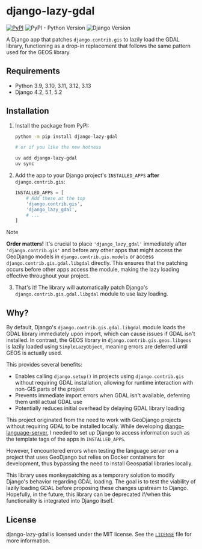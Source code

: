 # django-lazy-gdal

[![PyPI](https://img.shields.io/pypi/v/django-lazy-gdal)](https://pypi.org/project/llm-uv-tool/)
![PyPI - Python Version](https://img.shields.io/pypi/pyversions/django-lazy-gdal)
![Django Version](https://img.shields.io/badge/django-4.2%20%7C%205.1%20%7C%205.2%20%7C%20main-%2344B78B?labelColor=%23092E20)

A Django app that patches `django.contrib.gis` to lazily load the GDAL library, functioning as a drop-in replacement that follows the same pattern used for the GEOS library.

## Requirements

- Python 3.9, 3.10, 3.11, 3.12, 3.13
- Django 4.2, 5.1, 5.2

## Installation

1. Install the package from PyPI:

    ```bash
    python -m pip install django-lazy-gdal

    # or if you like the new hotness

    uv add django-lazy-gdal
    uv sync
    ```

2. Add the app to your Django project's `INSTALLED_APPS` **after** `django.contrib.gis`:

   ```python
   INSTALLED_APPS = [
       # Add these at the top 
       'django.contrib.gis',
       'django_lazy_gdal',
       # ...
   ]
   ```

> [!NOTE]
> **Order matters!** It's crucial to place `'django_lazy_gdal'` immediately after `'django.contrib.gis'` and before any other apps that might access the GeoDjango models in `django.contrib.gis.models` or access `django.contrib.gis.gdal.libgdal` directly. This ensures that the patching occurs before other apps access the module, making the lazy loading effective throughout your project.

3. That's it! The library will automatically patch Django's `django.contrib.gis.gdal.libgdal` module to use lazy loading.

## Why?

By default, Django's `django.contrib.gis.gdal.libgdal` module loads the GDAL library immediately upon import, which can cause issues if GDAL isn't installed. In contrast, the GEOS library in `django.contrib.gis.geos.libgeos` is lazily loaded using `SimpleLazyObject`, meaning errors are deferred until GEOS is actually used.

This provides several benefits:

- Enables calling `django.setup()` in projects using `django.contrib.gis` without requiring GDAL installation, allowing for runtime interaction with non-GIS parts of the project
- Prevents immediate import errors when GDAL isn't available, deferring them until actual GDAL use
- Potentially reduces initial overhead by delaying GDAL library loading

This project originated from the need to work with GeoDjango projects without requiring GDAL to be installed locally. While developing [django-language-server](https://github.com/joshuadavidthomas/django-language-server), I needed to set up Django to access information such as the template tags of the apps in `INSTALLED_APPS`.

However, I encountered errors when testing the language server on a project that uses GeoDjango but relies on Docker containers for development, thus bypassing the need to install Geospatial libraries locally.

This library uses monkeypatching as a temporary solution to modify Django's behavior regarding GDAL loading. The goal is to test the viability of lazily loading GDAL before proposing these changes upstream to Django. Hopefully, in the future, this library can be deprecated if/when this functionality is integrated into Django itself.

## License

django-lazy-gdal is licensed under the MIT license. See the [`LICENSE`](LICENSE) file for more information.
